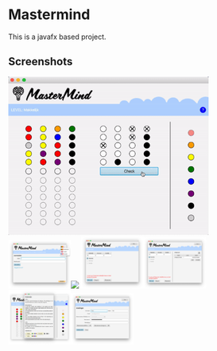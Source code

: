 # Mastermind
This is a javafx based project.

## Screenshots

<img src="Images/Game.gif" width="80%"/>
<img src="Images/Login.png" width="25%"/><img src="Images/Registratie.png" width="25%"/> 
<img src="Images/Main.png" width="25%"/><img src="Images/Main-2.png" width="25%"/> 
<img src="Images/Info.png" width="25%"/><img src="Images/Settings.png" width="25%"/> 
